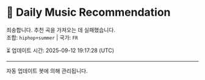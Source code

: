 
# 🎵 Daily Music Recommendation

죄송합니다. 추천 곡을 가져오는 데 실패했습니다.  
조합: `hiphop+summer` | 국가: `FR`

⏳ 업데이트 시간: 2025-09-12 19:17:28 (UTC)

---
자동 업데이트 봇에 의해 관리됩니다.
